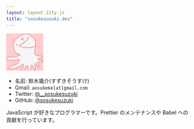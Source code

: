 ```yaml
---
layout: layout.11ty.js
title: "sosukesuzuki.dev"
---
```


![logo](/img/logo.jpeg)

- 名前: 鈴木颯介(すずきそうすけ)
- Gmail: `aosukeke[at]gmail.com`
- Twitter: [@\_\_sosukesuzuki](https://twitter.com/__sosukesuzuki)
- GitHub: [@sosukesuzuki](https://github.com/sosukesuzuki)

JavaScript が好きなプログラマーです。Prettier のメンテナンスや Babel への貢献を行っています。
